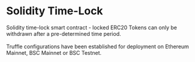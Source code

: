 # Solidity Time-Lock
Solidity time-lock smart contract - locked ERC20 Tokens can only be withdrawn after a pre-determined time period. \
\
Truffle configurations have been established for deployment on Ethereum Mainnet, BSC Mainnet or BSC Testnet.

